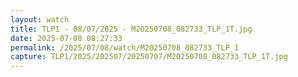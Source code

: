 ```yaml
---
layout: watch
title: TLP1 - 08/07/2025 - M20250708_082733_TLP_1T.jpg
date: 2025-07-08 08:27:33
permalink: /2025/07/08/watch/M20250708_082733_TLP_1
capture: TLP1/2025/202507/20250707/M20250708_082733_TLP_1T.jpg
---
```

